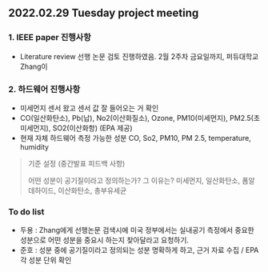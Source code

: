 
## 2022.02.29 Tuesday project meeting 
 
 
### 1. IEEE paper 진행사항 

- Literature review 선행 논문 검토 진행하였음. 2월 2주차 금요일까지, 퍼듀대학교 Zhang이 

### 2. 하드웨어 진행사항 

- 미세먼지 센서 왔고 센서 값 잘 들어오는 거 확인 
- CO(일산화탄소), Pb(납), No2(이산화질소), Ozone, PM10(미세먼지), PM2.5(초미세먼지), SO2(이산화항)  (EPA 제공) 
- 현재 자체 하드웨어 측정 가능한 성분 CO, So2, PM10, PM 2.5, temperature, humidity


> 기준 설정 (중간발표 피드백 사항) 
>
> 어떤 성분이 공기질이라고 정의하는가? 그 이유는? 
> 미세먼지, 일산화탄소, 폼알데하이드, 이산화탄소, 총부유세균 



### To do list
- 두용 : Zhang에게 선행논문 검색시에 미국 정부에서는 실내공기 측정에서 중요한 성분으로 어떤 성분을 중요시 하는지 찾아달라고 요청하기. 
- 준호 : 성분 중에 공기질이라고 정의되는 성분 명확하게 하고, 근거 자료 수집 / EPA  각 성분 단위 확인 
